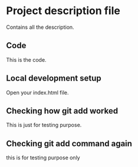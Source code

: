 # Project description file

Contains all the description.

## Code

This is the code.


## Local development setup

Open your index.html file.

## Checking how git add worked

This is just for testing purpose.

## Checking git add command again

this is for testing purpose only
